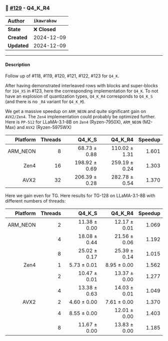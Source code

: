 ### 🔀 [#129](https://github.com/ikawrakow/ik_llama.cpp/pull/129) - Q4_K_R4

| **Author** | `ikawrakow` |
| :--- | :--- |
| **State** | ❌ **Closed** |
| **Created** | 2024-12-09 |
| **Updated** | 2024-12-09 |

---

#### Description

Follow up of #118, #119, #120, #121, #122, #123  for `Q4_K`.

After having demonstrated interleaved rows with blocks and super-blocks for `IQ4_XS` in #123, here the corresponding implementation for `Q4_K`. To not have an explosion of quantization types, `Q4_K_R4` corresponds to `Q4_K_S` (and there is no `_R4` variant for `Q4_K_M`).

We get a massive speedup on `ARM_NEON` and quite significant gain on `AVX2/Zen4`. The `Zen4` implementation could probably be optimized further. Here is `PP-512` for LLaMA-3.1-8B on `Zen4` (Ryzen-7950X), `ARM_NEON` (M2-Max) and `AVX2` (Ryzen-5975WX)

| Platform |  Threads | Q4_K_S | Q4_K_R4 | Speedup |
| ---: | ---: | ---: | ---: | ---: |
| ARM_NEON |  8 |  68.73 ± 0.88  | 110.02 ± 1.31  | 1.601 |
| Zen4            | 16 | 198.92 ± 0.69  | 259.19 ± 0.24  | 1.303 |
| AVX2           | 32 | 206.39 ± 0.28  | 282.78 ± 0.54  | 1.370 |

Here we gain even for TG. Here results for TG-128 on LLaMA-3.1-8B with different numbers of threads:

| Platform |  Threads | Q4_K_S | Q4_K_R4 | Speedup |
| ---: | ---: | ---: | ---: | ---: |
| ARM_NEON |  2 |  11.38 ± 0.00  | 12.17 ± 0.01  | 1.069 |
|                       |  4 |  18.08 ± 0.44  | 21.56 ± 0.06  | 1.192 |
|                       |  8 |  25.02 ± 0.17   | 25.39 ± 0.14  | 1.015 |
| Zen4            | 1 |  5.73 ± 0.01  | 8.95 ± 0.00  |  1.562 |
|                      | 2 |  10.47 ± 0.01  | 13.37 ± 0.00  |  1.277 |
|                      | 4 |  13.38 ± 0.63  | 14.03 ± 0.01  |  1.049 |
| AVX2           | 2 | 4.60 ± 0.00   | 7.61 ± 0.00  | 1.370 |
|                     | 4 | 8.55 ± 0.00    | 12.01 ± 0.00  | 1.403 |
|                     | 8 |  11.67 ± 0.00   | 13.83 ± 0.00  | 1.185 |